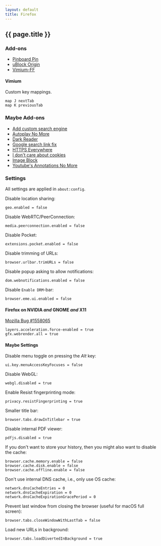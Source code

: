```yaml
---
layout: default
title: Firefox
---
```


## {{ page.title }}

### Add-ons

- [Pinboard Pin](https://addons.mozilla.org/firefox/addon/pinboard-pin/)
- [uBlock Origin](https://addons.mozilla.org/firefox/addon/ublock-origin/)
- [Vimium-FF](https://addons.mozilla.org/firefox/addon/vimium-ff/)

#### Vimium

Custom key mappings.

    map J nextTab
    map K previousTab

### Maybe Add-ons

- [Add custom search engine](https://addons.mozilla.org/en-US/firefox/addon/add-custom-search-engine/)
- [Autoplay No More](https://addons.mozilla.org/firefox/addon/autoplay-no-more/)
- [Dark Reader](https://addons.mozilla.org/firefox/addon/darkreader/)
- [Google search link fix](https://addons.mozilla.org/firefox/addon/google-search-link-fix/)
- [HTTPS Everywhere](https://addons.mozilla.org/firefox/addon/https-everywhere/)
- [I don't care about cookies](https://addons.mozilla.org/firefox/addon/i-dont-care-about-cookies/)
- [Image Block](https://addons.mozilla.org/en-US/firefox/addon/image-block/)
- [Youtube's Annotations No More](https://addons.mozilla.org/firefox/addon/youtubes-annotations-no-more/)

### Settings

All settings are applied in `about:config`.

Disable location sharing:

    geo.enabled = false

Disable WebRTC/PeerConnection:

    media.peerconnection.enabled = false

Disable Pocket:

    extensions.pocket.enabled = false

Disable trimming of URLs:

    browser.urlbar.trimURLs = false

Disable popup asking to allow notifications:

    dom.webnotifications.enabled = false

Disable `Enable DRM`-bar:

    browser.eme.ui.enabled = false

#### Firefox on NVIDIA *and* GNOME *and* X11

[Mozilla Bug #1558065](https://bugzilla.mozilla.org/show_bug.cgi?id=1558065#c2)

    layers.acceleration.force-enabled = true
    gfx.webrender.all = true

#### Maybe Settings

Disable menu toggle on pressing the *Alt* key:

    ui.key.menuAccessKeyFocuses = false

Disable WebGL:

    webgl.disabled = true

Enable Resist fingerprinting mode:

    privacy.resistFingerprinting = true

Smaller title bar:

    browser.tabs.drawInTitlebar = true

Disable internal PDF viewer:

    pdfjs.disabled = true

If you don't want to store your history, then you might also want to
disable the cache:

    browser.cache.memory.enable = false
    browser.cache.disk.enable = false
    browser.cache.offline.enable = false

Don't use internal DNS cache, i.e., only use OS cache:

    network.dnsCacheEntries = 0
    network.dnsCacheExpiration = 0
    network.dnsCacheExpirationGracePeriod = 0

Prevent last window from closing the browser (useful for macOS full screen):

    browser.tabs.closeWindowWithLastTab = false

Load new URLs in background:

    browser.tabs.loadDivertedInBackground = true
